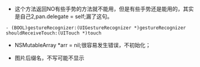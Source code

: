 - 这个方法返回NO有些手势的方法就不能用，但是有些手势还是能用的，其实是自己2,pan.delegate = self;漏了这句。

```
- (BOOL)gestureRecognizer:(UIGestureRecognizer *)gestureRecognizer shouldReceiveTouch:(UITouch *)touch
```

- NSMutableArray *arr = nil;很容易发生错误，不初始化；

- 图片后缀名，不写可能不显示
